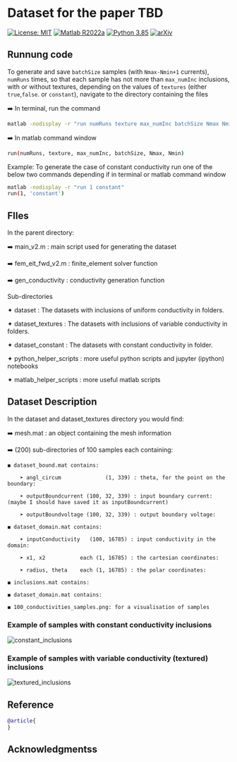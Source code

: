 # Dataset for the paper TBD
[![License: MIT](https://img.shields.io/badge/License-MIT-yellow.svg)](./LICENSE)
[![Matlab R2022a](https://img.shields.io/badge/Matlab-R2022a-orange.svg)](https://www.python.org/downloads/release/python-3100/)
[![Python 3.85](https://img.shields.io/badge/python-3.85-blue.svg)](https://www.python.org/downloads/release/python-385/)
[![arXiv](https://img.shields.io/badge/arXiv-xxxx.xxxxx-b31b1b.svg)](TBD)

## Runnung code
To generate and save ```batchSize``` samples (with ```Nmax-Nmin+1``` currents), ```numRuns``` times, 
so that each sample has not more than ```max_numInc``` inclusions, with or without textures, 
depending on the values of ```textures``` (either ```true```,```false```. or ```constant```),  navigate to the directory containing the files

➡️ In terminal, run the command
```bash
matlab -nodisplay -r "run numRuns texture max_numInc batchSize Nmax Nmin"
```

➡️ In matlab command window
```bash
run(numRuns, texture, max_numInc, batchSize, Nmax, Nmin)
```
Example: To generate the case of constant conductivity run one of the below two commands depending if in terminal or matlab command window
```bash
matlab -nodisplay -r "run 1 constant"
run(1, 'constant')
```

## FIles
In the parent directory: 

➡️ main_v2.m        : main script used for generating the dataset

➡️ fem_eit_fwd_v2.m : finite_element solver function

➡️ gen_conductivity : conductivity generation function

Sub-directories

✦ dataset               : The datasets with inclusions of uniform conductivity in folders. 

✦ dataset_textures      : The datasets with inclusions of variable conductivity in folders.

✦ dataset_constant      : The datasets with constant conductivity in folder.

✦ python_helper_scripts : more useful python scripts and jupyter (ipython) notebooks

✦ matlab_helper_scripts : more useful matlab scripts

## Dataset Description

In the dataset and dataset_textures directory you would find: 

➡️ mesh.mat : an object containing the mesh information

➡️ (200) sub-directories of 100 samples each containing:

	◼️ dataset_bound.mat contains:
	
		➤ angl_circum              (1, 339) : theta, for the point on the boundary:  
		
		➤ outputBoundcurrent (100, 32, 339) : input boundary current: (maybe I should have saved it as inputBoundcurrent)
		
		➤ outputBoundvoltage (100, 32, 339) : output boundary voltage: 
	
	◼️ dataset_domain.mat contains: 
	
		➤ inputConductivity   (100, 16785) : input conductivity in the domain: 
		
		➤ x1, x2           each (1, 16785) : the cartesian coordinates: 
		
		➤ radius, theta    each (1, 16785) : the polar coordinates:  
	
	◼️ inclusions.mat contains: 
	
	◼️ dataset_domain.mat contains: 
	
	◼️ 100_conductivities_samples.png: for a visualisation of samples 
	
### Example of samples with constant conductivity inclusions
![constant_inclusions](https://drive.google.com/uc?export=view&id=119M4oo_ycrYwpDIdxgvwSXwvoTc7ksTM)

### Example of samples with variable conductivity (textured) inclusions
![textured_inclusions](https://drive.google.com/uc?export=view&id=1mtgaT4YWAA-DEyQ5AVLuKwMtDXrmtrNH)

## Reference
```bibtex
@article{
}
```
## Acknowledgmentss



